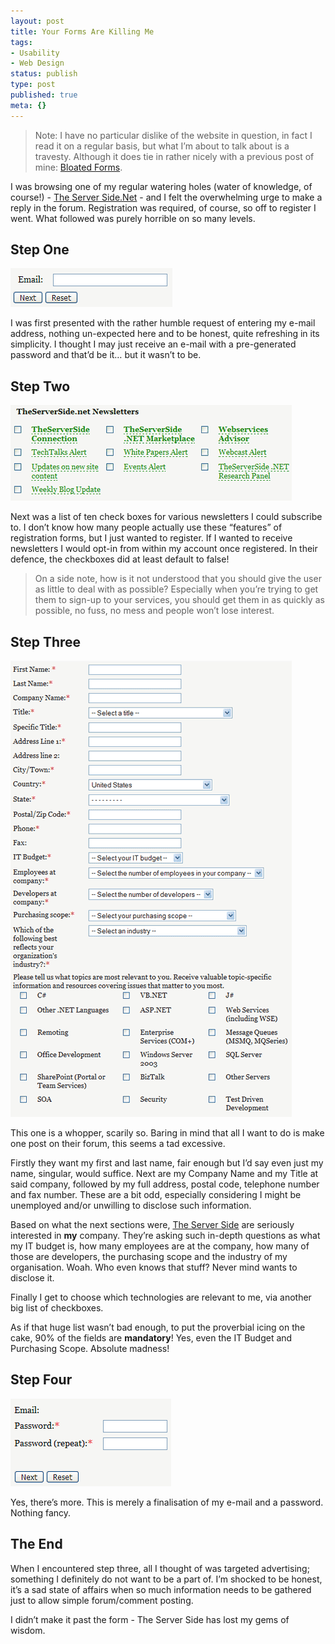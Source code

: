 ```yaml
---
layout: post
title: Your Forms Are Killing Me
tags:
- Usability
- Web Design
status: publish
type: post
published: true
meta: {}
---
```

> Note: I have no particular dislike of the website in question, in fact I read it on a regular basis, but what I’m about to talk about is a travesty. Although it does tie in rather nicely with a previous post of mine: [Bloated Forms](/writings/bloated-forms).

I was browsing one of my regular watering holes (water of knowledge, of course!) - [The Server Side.Net](http://www.theserverside.net) - and I felt the overwhelming urge to make a reply in the forum. Registration was required, of course, so off to register I went. What followed was purely horrible on so many levels.

<!-- more -->

## Step One

![First form](/images/tss-first.gif)

I was first presented with the rather humble request of entering my e-mail address, nothing un-expected here and to be honest, quite refreshing in its simplicity. I thought I may just receive an e-mail with a pre-generated password and that’d be it… but it wasn’t to be.

## Step Two

![Second form](/images/tss-second.gif)

Next was a list of ten check boxes for various newsletters I could subscribe to. I don’t know how many people actually use these “features” of registration forms, but I just wanted to register. If I wanted to receive newsletters I would opt-in from within my account once registered. In their defence, the checkboxes did at least default to false!

> On a side note, how is it not understood that you should give the user as little to deal with as possible? Especially when you’re trying to get them to sign-up to your services, you should get them in as quickly as possible, no fuss, no mess and people won’t lose interest.

## Step Three

![Third form](/images/tss-third.gif)

This one is a whopper, scarily so. Baring in mind that all I want to do is make one post on their forum, this seems a tad excessive.

Firstly they want my first and last name, fair enough but I’d say even just my name, singular, would suffice. Next are my Company Name and my Title at said company, followed by my full address, postal code, telephone number and fax number. These are a bit odd, especially considering I might be unemployed and/or unwilling to disclose such information.

Based on what the next sections were, [The Server Side](http://www.theserverside.net) are seriously interested in **my** company. They’re asking such in-depth questions as what my IT budget is, how many employees are at the company, how many of those are developers, the purchasing scope and the industry of my organisation. Woah. Who even knows that stuff? Never mind wants to disclose it.

Finally I get to choose which technologies are relevant to me, via another big list of checkboxes.

As if that huge list wasn’t bad enough, to put the proverbial icing on the cake, 90% of the fields are **mandatory**! Yes, even the IT Budget and Purchasing Scope. Absolute madness!

## Step Four

![Fourth form](/images/tss-fourth.gif)

Yes, there’s more. This is merely a finalisation of my e-mail and a password. Nothing fancy.

## The End

When I encountered step three, all I thought of was targeted advertising; something I definitely do not want to be a part of. I’m shocked to be honest, it’s a sad state of affairs when so much information needs to be gathered just to allow simple forum/comment posting.

I didn’t make it past the form - The Server Side has lost my gems of wisdom.
